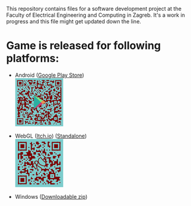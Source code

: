 This repository contains files for a software development project at the Faculty of Electrical Engineering and Computing in Zagreb. It's a work in progress and this file might get updated down the line.

# Game is released for following platforms:
 - Android ([Google Play Store](https://play.google.com/store/apps/details?id=com.DominikPolic.TRCh))  
[![Play Store QR code](/Images/qr-google-play-small.png)](https://play.google.com/store/apps/details?id=com.DominikPolic.TRCh)
  
 - WebGL ([Itch.io](https://dominik-polic.itch.io/trch)) ([Standalone](https://trchskoch.web.app/))  
[![Itch QR code](/Images/qr-itchio-small.png)](https://dominik-polic.itch.io/trch)

 - Windows ([Downloadable zip](https://drive.google.com/file/d/1oCMXTLGGahf2hA3pdX1er8zfWx-l2hHC/view?usp=sharing))
